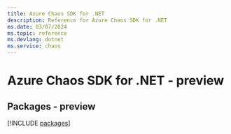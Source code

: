 ```yaml
---
title: Azure Chaos SDK for .NET
description: Reference for Azure Chaos SDK for .NET
ms.date: 03/07/2024
ms.topic: reference
ms.devlang: dotnet
ms.service: chaos
---
```

# Azure Chaos SDK for .NET - preview
## Packages - preview
[!INCLUDE [packages](chaos-index.md)]